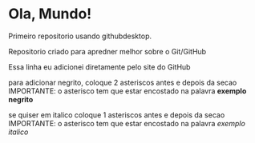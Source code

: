 # Ola, Mundo!
 Primeiro repositorio usando githubdesktop.

 Repositorio criado para apredner melhor sobre o Git/GitHub

 Essa linha eu adicionei diretamente pelo site do GitHub

 para adicionar negrito, coloque 2 asteriscos antes e depois da secao IMPORTANTE: o asterisco tem que estar encostado na palavra
 **exemplo negrito**

se quiser em italico coloque 1 asteriscos antes e depois da secao IMPORTANTE: o asterisco tem que estar encostado na palavra
*exemplo italico*
